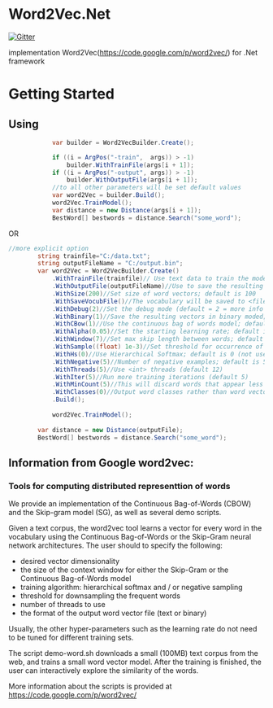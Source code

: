 # Word2Vec.Net
[![Gitter](https://badges.gitter.im/eabdullin/Word2Vec.Net.svg)](https://gitter.im/eabdullin/Word2Vec.Net?utm_source=badge&utm_medium=badge&utm_campaign=pr-badge)

implementation Word2Vec(https://code.google.com/p/word2vec/) for .Net framework

# Getting Started

## Using

```c#
            var builder = Word2VecBuilder.Create();

            if ((i = ArgPos("-train",  args)) > -1)
                builder.WithTrainFile(args[i + 1]);
            if ((i = ArgPos("-output", args)) > -1)
                builder.WithOutputFile(args[i + 1]);
            //to all other parameters will be set default values
            var word2Vec = builder.Build();
            word2Vec.TrainModel();
            var distance = new Distance(args[i + 1]);
            BestWord[] bestwords = distance.Search("some_word");
```
OR
```c#
//more explicit option
		string trainfile="C:/data.txt";
		string outputFileName = "C:/output.bin";
		var word2Vec = Word2VecBuilder.Create()
			.WithTrainFile(trainfile)// Use text data to train the model;
			.WithOutputFile(outputFileName)//Use to save the resulting word vectors / word clusters
			.WithSize(200)//Set size of word vectors; default is 100
			.WithSaveVocubFile()//The vocabulary will be saved to <file>
			.WithDebug(2)//Set the debug mode (default = 2 = more info during training)
			.WithBinary(1)//Save the resulting vectors in binary moded; default is 0 (off)
			.WithCBow(1)//Use the continuous bag of words model; default is 1 (use 0 for skip-gram model)
			.WithAlpha(0.05)//Set the starting learning rate; default is 0.025 for skip-gram and 0.05 for CBOW
			.WithWindow(7)//Set max skip length between words; default is 5
			.WithSample((float) 1e-3)//Set threshold for occurrence of words. Those that appear with higher frequency in the training data twill be randomly down-sampled; default is 1e-3, useful range is (0, 1e-5)
			.WithHs(0)//Use Hierarchical Softmax; default is 0 (not used)
			.WithNegative(5)//Number of negative examples; default is 5, common values are 3 - 10 (0 = not used)
			.WithThreads(5)//Use <int> threads (default 12)
			.WithIter(5)//Run more training iterations (default 5)
			.WithMinCount(5)//This will discard words that appear less than <int> times; default is 5
			.WithClasses(0)//Output word classes rather than word vectors; default number of classes is 0 (vectors are written)
			.Build();
			
            word2Vec.TrainModel();
			
		var distance = new Distance(outputFile);
		BestWord[] bestwords = distance.Search("some_word");
```

## Information from Google word2vec:

### Tools for computing distributed representtion of words

We provide an implementation of the Continuous Bag-of-Words (CBOW) and the Skip-gram model (SG), as well as several demo scripts.

Given a text corpus, the word2vec tool learns a vector for every word in the vocabulary using the Continuous
Bag-of-Words or the Skip-Gram neural network architectures. The user should to specify the following:
 - desired vector dimensionality
 - the size of the context window for either the Skip-Gram or the Continuous Bag-of-Words model
 - training algorithm: hierarchical softmax and / or negative sampling
 - threshold for downsampling the frequent words 
 - number of threads to use
 - the format of the output word vector file (text or binary)

Usually, the other hyper-parameters such as the learning rate do not need to be tuned for different training sets. 

The script demo-word.sh downloads a small (100MB) text corpus from the web, and trains a small word vector model. After the training
is finished, the user can interactively explore the similarity of the words.

More information about the scripts is provided at https://code.google.com/p/word2vec/
